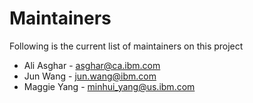 # Maintainers

Following is the current list of maintainers on this project

* Ali Asghar - asghar@ca.ibm.com
* Jun Wang - jun.wang@ibm.com 
* Maggie Yang - minhui_yang@us.ibm.com
